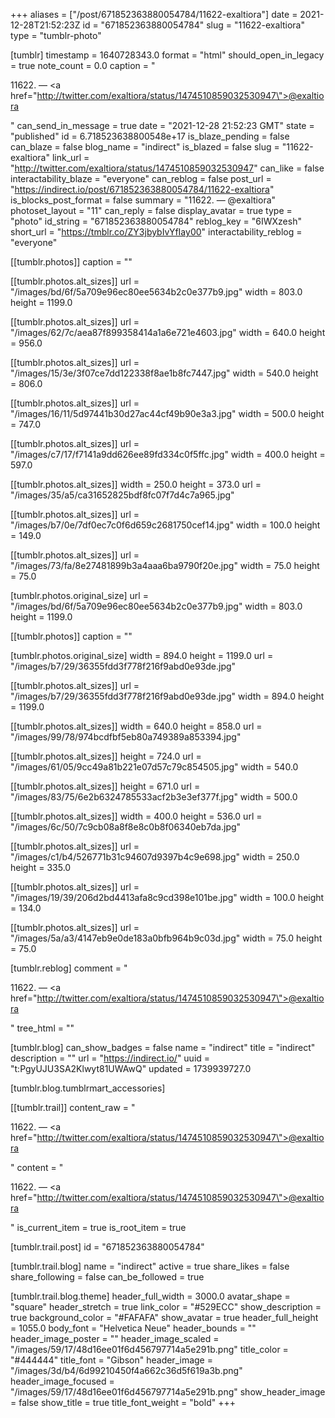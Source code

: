 +++
aliases = ["/post/671852363880054784/11622-exaltiora"]
date = 2021-12-28T21:52:23Z
id = "671852363880054784"
slug = "11622-exaltiora"
type = "tumblr-photo"

[tumblr]
timestamp = 1640728343.0
format = "html"
should_open_in_legacy = true
note_count = 0.0
caption = "<p>11622. — <a href=\"http://twitter.com/exaltiora/status/1474510859032530947\">@exaltiora</a></p>"
can_send_in_message = true
date = "2021-12-28 21:52:23 GMT"
state = "published"
id = 6.718523638800548e+17
is_blaze_pending = false
can_blaze = false
blog_name = "indirect"
is_blazed = false
slug = "11622-exaltiora"
link_url = "http://twitter.com/exaltiora/status/1474510859032530947"
can_like = false
interactability_blaze = "everyone"
can_reblog = false
post_url = "https://indirect.io/post/671852363880054784/11622-exaltiora"
is_blocks_post_format = false
summary = "11622. — @exaltiora"
photoset_layout = "11"
can_reply = false
display_avatar = true
type = "photo"
id_string = "671852363880054784"
reblog_key = "6IWXzesh"
short_url = "https://tmblr.co/ZY3jbybIvYfIay00"
interactability_reblog = "everyone"

[[tumblr.photos]]
caption = ""

[[tumblr.photos.alt_sizes]]
url = "/images/bd/6f/5a709e96ec80ee5634b2c0e377b9.jpg"
width = 803.0
height = 1199.0

[[tumblr.photos.alt_sizes]]
url = "/images/62/7c/aea87f899358414a1a6e721e4603.jpg"
width = 640.0
height = 956.0

[[tumblr.photos.alt_sizes]]
url = "/images/15/3e/3f07ce7dd122338f8ae1b8fc7447.jpg"
width = 540.0
height = 806.0

[[tumblr.photos.alt_sizes]]
url = "/images/16/11/5d97441b30d27ac44cf49b90e3a3.jpg"
width = 500.0
height = 747.0

[[tumblr.photos.alt_sizes]]
url = "/images/c7/17/f7141a9dd626ee89fd334c0f5ffc.jpg"
width = 400.0
height = 597.0

[[tumblr.photos.alt_sizes]]
width = 250.0
height = 373.0
url = "/images/35/a5/ca31652825bdf8fc07f7d4c7a965.jpg"

[[tumblr.photos.alt_sizes]]
url = "/images/b7/0e/7df0ec7c0f6d659c2681750cef14.jpg"
width = 100.0
height = 149.0

[[tumblr.photos.alt_sizes]]
url = "/images/73/fa/8e27481899b3a4aaa6ba9790f20e.jpg"
width = 75.0
height = 75.0

[tumblr.photos.original_size]
url = "/images/bd/6f/5a709e96ec80ee5634b2c0e377b9.jpg"
width = 803.0
height = 1199.0

[[tumblr.photos]]
caption = ""

[tumblr.photos.original_size]
width = 894.0
height = 1199.0
url = "/images/b7/29/36355fdd3f778f216f9abd0e93de.jpg"

[[tumblr.photos.alt_sizes]]
url = "/images/b7/29/36355fdd3f778f216f9abd0e93de.jpg"
width = 894.0
height = 1199.0

[[tumblr.photos.alt_sizes]]
width = 640.0
height = 858.0
url = "/images/99/78/974bcdfbf5eb80a749389a853394.jpg"

[[tumblr.photos.alt_sizes]]
height = 724.0
url = "/images/61/05/9cc49a81b221e07d57c79c854505.jpg"
width = 540.0

[[tumblr.photos.alt_sizes]]
height = 671.0
url = "/images/83/75/6e2b6324785533acf2b3e3ef377f.jpg"
width = 500.0

[[tumblr.photos.alt_sizes]]
width = 400.0
height = 536.0
url = "/images/6c/50/7c9cb08a8f8e8c0b8f06340eb7da.jpg"

[[tumblr.photos.alt_sizes]]
url = "/images/c1/b4/526771b31c94607d9397b4c9e698.jpg"
width = 250.0
height = 335.0

[[tumblr.photos.alt_sizes]]
url = "/images/19/39/206d2bd4413afa8c9cd398e101be.jpg"
width = 100.0
height = 134.0

[[tumblr.photos.alt_sizes]]
url = "/images/5a/a3/4147eb9e0de183a0bfb964b9c03d.jpg"
width = 75.0
height = 75.0

[tumblr.reblog]
comment = "<p>11622. — <a href=\"http://twitter.com/exaltiora/status/1474510859032530947\">@exaltiora</a></p>"
tree_html = ""

[tumblr.blog]
can_show_badges = false
name = "indirect"
title = "indirect"
description = ""
url = "https://indirect.io/"
uuid = "t:PgyUJU3SA2Klwyt81UWAwQ"
updated = 1739939727.0

[tumblr.blog.tumblrmart_accessories]

[[tumblr.trail]]
content_raw = "<p>11622. — <a href=\"http://twitter.com/exaltiora/status/1474510859032530947\">@exaltiora</a></p>"
content = "<p>11622. &mdash; <a href=\"http://twitter.com/exaltiora/status/1474510859032530947\">@exaltiora</a></p>"
is_current_item = true
is_root_item = true

[tumblr.trail.post]
id = "671852363880054784"

[tumblr.trail.blog]
name = "indirect"
active = true
share_likes = false
share_following = false
can_be_followed = true

[tumblr.trail.blog.theme]
header_full_width = 3000.0
avatar_shape = "square"
header_stretch = true
link_color = "#529ECC"
show_description = true
background_color = "#FAFAFA"
show_avatar = true
header_full_height = 1055.0
body_font = "Helvetica Neue"
header_bounds = ""
header_image_poster = ""
header_image_scaled = "/images/59/17/48d16ee01f6d456797714a5e291b.png"
title_color = "#444444"
title_font = "Gibson"
header_image = "/images/3d/b4/6d99210450f4a662c36d5f619a3b.png"
header_image_focused = "/images/59/17/48d16ee01f6d456797714a5e291b.png"
show_header_image = false
show_title = true
title_font_weight = "bold"
+++
